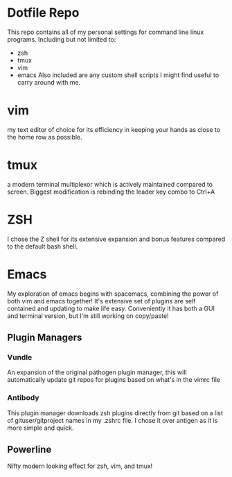 # Dotfile Repo
This repo contains all of my personal settings for command line linux programs.
Including but not limited to:
* zsh
* tmux
* vim
* emacs
Also included are any custom shell scripts I might find useful to carry around with me.

# vim
my text editor of choice for its efficiency in keeping your hands as close to the home row as possible.

# tmux
a modern terminal multiplexor which is actively maintained compared to screen. Biggest modification is rebinding the leader key combo to Ctrl+A

# ZSH
I chose the Z shell for its extensive expansion and bonus features compared to the default bash shell.

# Emacs
My exploration of emacs begins with spacemacs, combining the power of both vim and emacs together! It's extensive set of plugins are self contained and updating to make life easy. Conveniently it has both a GUI and terminal version, but I'm still working on copy/paste!

## Plugin Managers
### Vundle
An expansion of the original pathogen plugin manager, this will automatically update git repos for plugins based on what's in the vimrc file

### Antibody
This plugin manager downloads zsh plugins directly from git based on a list of gituser/gitproject names in my .zshrc file. I chose it over antigen as it is more simple and quick.

## Powerline
Nifty modern looking effect for zsh, vim, and tmux!

